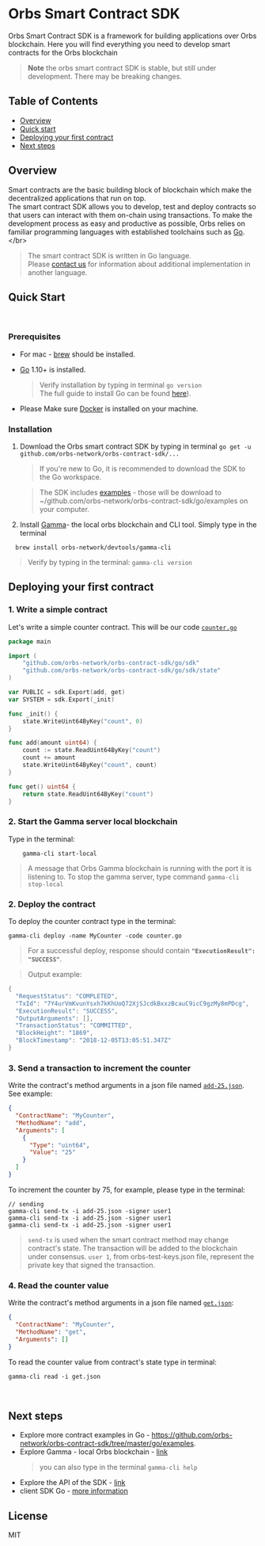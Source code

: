 # Orbs Smart Contract SDK

Orbs Smart Contract SDK is a framework for building  applications over Orbs blockchain.
Here you will find everything you need to develop smart contracts for the Orbs blockchain
> **Note** the orbs smart contract SDK is stable, but still under development. There may be breaking changes.

## Table of Contents

* [Overview](#Overview)
* [Quick start](#Quick-Start)
* [Deploying your first contract](#Deploying-your-first-contract)
* [Next steps](#Next-steps)
&nbsp;

## Overview

Smart contracts are the basic building block of blockchain which make the decentralized applications that run on top.</br>
The smart contract SDK allows you to develop, test and deploy contracts so that users can interact with them on-chain using transactions.
To make the development process as easy and productive as possible, Orbs relies on familiar programming languages with established toolchains such as [Go](https://en.wikipedia.org/wiki/Go_(programming_language)).</br>
> The smart contract SDK is  written in Go language. </br>
Please [contact us](FeatureRequest@orbs.com ) for information about additional implementation in another language.
&nbsp;

## Quick Start
&nbsp;

### Prerequisites

- For mac - [brew](https://brew.sh/) should be installed.
- [Go](https://golang.org/doc/install) 1.10+ is installed. 
   
   > Verify installation by typing in terminal `go version`<br/> 
   >The full guide to install Go can be found [here](https://golang.org/doc/install)). 

- Please Make sure [Docker](https://docs.docker.com/docker-for-mac/install/) is installed on your machine.

### Installation 

1. Download the Orbs smart contract SDK by typing in terminal `go get -u github.com/orbs-network/orbs-contract-sdk/...`</br>
   > If you're new to Go, it is recommended to download the SDK to the Go workspace.

   > The SDK includes [examples](https://github.com/orbs-network/orbs-contract-sdk/tree/master/go/examples) - those
     will be download to  ~/github.com/orbs-network/orbs-contract-sdk/go/examples on your computer.
   
2. Install [Gamma]((GAMMA.md))- the local orbs blockchain and CLI tool. Simply type in the terminal
```
  brew install orbs-network/devtools/gamma-cli

```
> Verify by typing in the terminal: `gamma-cli version`

## Deploying your first contract

### 1. Write a simple contract

Let's write a simple counter contract.
This will be our code [`counter.go`](https://github.com/orbs-network/orbs-contract-sdk/blob/master/go/examples/counter/counter.go)
```go
package main

import (
    "github.com/orbs-network/orbs-contract-sdk/go/sdk"
    "github.com/orbs-network/orbs-contract-sdk/go/sdk/state"
)

var PUBLIC = sdk.Export(add, get)
var SYSTEM = sdk.Export(_init)

func _init() {
    state.WriteUint64ByKey("count", 0)
}

func add(amount uint64) {
    count := state.ReadUint64ByKey("count")
    count += amount
    state.WriteUint64ByKey("count", count)
}

func get() uint64 {
    return state.ReadUint64ByKey("count")
}
```

### 2. Start the Gamma server local blockchain 

Type in the terminal:
```
    gamma-cli start-local
```
> A message that Orbs Gamma blockchain is running with the port it is listening to.
> To stop the gamma server, type command `gamma-cli stop-local`

### 2. Deploy the contract

To deploy the counter contract type in the terminal:
```
gamma-cli deploy -name MyCounter -code counter.go
```

> For a successful deploy, response should contain **`"ExecutionResult": "SUCCESS"`**.

> Output example:
```go
{
  "RequestStatus": "COMPLETED",
  "TxId": "7Y4urVmKvunYsxh7kKhUoQ72XjSJcdkBxxzBcauC9icC9gzMy8mPDcg",
  "ExecutionResult": "SUCCESS",
  "OutputArguments": [],
  "TransactionStatus": "COMMITTED",
  "BlockHeight": "1869",
  "BlockTimestamp": "2018-12-05T13:05:51.347Z"
}
```
### 3. Send a transaction to increment the counter

Write the contract's method arguments in a json file named [`add-25.json`](https://github.com/orbs-network/orbs-contract-sdk/blob/master/go/examples/counter/test/add-25.json). See example: 

```json
{
  "ContractName": "MyCounter",
  "MethodName": "add", 
  "Arguments": [
    {
      "Type": "uint64",
      "Value": "25"
    }
  ]
}
```

To increment the counter by 75, for example, please type in the terminal:
```
// sending 
gamma-cli send-tx -i add-25.json -signer user1
gamma-cli send-tx -i add-25.json -signer user1
gamma-cli send-tx -i add-25.json -signer user1
```
>  `send-tx` is used when the smart contract method may change contract's state. 
   The transaction will be added to the blockchain under consensus.
>  `user 1`, from orbs-test-keys.json file, represent the private key that signed the transaction.

### 4. Read the counter value

Write the contract's method arguments in a json file named [`get.json`](https://github.com/orbs-network/orbs-contract-sdk/blob/master/go/examples/counter/test/get.json):

```json
{
  "ContractName": "MyCounter",
  "MethodName": "get",
  "Arguments": []
}
```

To read the counter value from contract's state type in terminal:
```
gamma-cli read -i get.json
```
&nbsp;

## Next steps

- Explore more contract examples in Go  - https://github.com/orbs-network/orbs-contract-sdk/tree/master/go/examples.
- Explore Gamma - local Orbs blockchain - [link](https://github.com/orbs-network/orbs-contract-sdk/blob/master/GAMMA.md) 
    >you can also type in the terminal `gamma-cli help`
- Explore the API of the SDK - [link](https://github.com/orbs-network/orbs-contract-sdk/tree/master/go/sdk)
- client SDK Go - [more information](https://github.com/orbs-network/orbs-client-sdk-go)


## License

MIT
